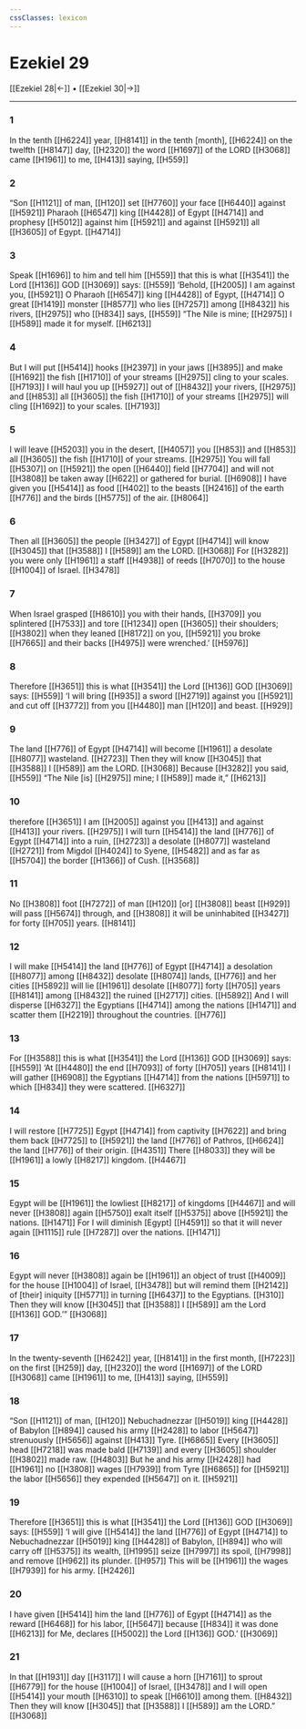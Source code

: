 ```yaml
---
cssClasses: lexicon
---
```


# Ezekiel 29

[[Ezekiel 28|←]] • [[Ezekiel 30|→]]

---

### 1
In the tenth [[H6224]] year, [[H8141]] in the tenth [month], [[H6224]] on the twelfth [[H8147]] day, [[H2320]] the word [[H1697]] of the LORD [[H3068]] came [[H1961]] to me, [[H413]] saying, [[H559]]

### 2
“Son [[H1121]] of man, [[H120]] set [[H7760]] your face [[H6440]] against [[H5921]] Pharaoh [[H6547]] king [[H4428]] of Egypt [[H4714]] and prophesy [[H5012]] against him [[H5921]] and against [[H5921]] all [[H3605]] of Egypt. [[H4714]]

### 3
Speak [[H1696]] to him and tell him [[H559]] that this is what [[H3541]] the Lord [[H136]] GOD [[H3069]] says: [[H559]] ‘Behold, [[H2005]] I am against you, [[H5921]] O Pharaoh [[H6547]] king [[H4428]] of Egypt, [[H4714]] O great [[H1419]] monster [[H8577]] who lies [[H7257]] among [[H8432]] his rivers, [[H2975]] who [[H834]] says, [[H559]] “The Nile is mine; [[H2975]] I [[H589]] made it for myself. [[H6213]]

### 4
But I will put [[H5414]] hooks [[H2397]] in your jaws [[H3895]] and make [[H1692]] the fish [[H1710]] of your streams [[H2975]] cling to your scales. [[H7193]] I will haul you up [[H5927]] out of [[H8432]] your rivers, [[H2975]] and [[H853]] all [[H3605]] the fish [[H1710]] of your streams [[H2975]] will cling [[H1692]] to your scales. [[H7193]]

### 5
I will leave [[H5203]] you in the desert, [[H4057]] you [[H853]] and [[H853]] all [[H3605]] the fish [[H1710]] of your streams. [[H2975]] You will fall [[H5307]] on [[H5921]] the open [[H6440]] field [[H7704]] and will not [[H3808]] be taken away [[H622]] or gathered for burial. [[H6908]] I have given you [[H5414]] as food [[H402]] to the beasts [[H2416]] of the earth [[H776]] and the birds [[H5775]] of the air. [[H8064]]

### 6
Then all [[H3605]] the people [[H3427]] of Egypt [[H4714]] will know [[H3045]] that [[H3588]] I [[H589]] am the LORD. [[H3068]] For [[H3282]] you were only [[H1961]] a staff [[H4938]] of reeds [[H7070]] to the house [[H1004]] of Israel. [[H3478]]

### 7
When Israel grasped [[H8610]] you  with their hands, [[H3709]] you splintered [[H7533]] and tore [[H1234]] open [[H3605]] their  shoulders; [[H3802]] when they leaned [[H8172]] on you, [[H5921]] you broke [[H7665]] and their backs [[H4975]] were wrenched.’ [[H5976]]

### 8
Therefore [[H3651]] this is what [[H3541]] the Lord [[H136]] GOD [[H3069]] says: [[H559]] ‘I will bring [[H935]] a sword [[H2719]] against you [[H5921]] and cut off [[H3772]] from you [[H4480]] man [[H120]] and beast. [[H929]]

### 9
The land [[H776]] of Egypt [[H4714]] will become [[H1961]] a desolate [[H8077]] wasteland. [[H2723]] Then they will know [[H3045]] that [[H3588]] I [[H589]] am the LORD. [[H3068]] Because [[H3282]] you said, [[H559]] “The Nile [is] [[H2975]] mine;  I [[H589]] made it,” [[H6213]]

### 10
therefore [[H3651]] I am [[H2005]] against you [[H413]] and against [[H413]] your rivers. [[H2975]] I will turn [[H5414]] the land [[H776]] of Egypt [[H4714]] into a ruin, [[H2723]] a desolate [[H8077]] wasteland [[H2721]] from Migdol [[H4024]] to Syene, [[H5482]] and as far as [[H5704]] the border [[H1366]] of Cush. [[H3568]]

### 11
No [[H3808]] foot [[H7272]] of man [[H120]] [or] [[H3808]] beast [[H929]] will pass [[H5674]] through,  and [[H3808]] it will be uninhabited [[H3427]] for forty [[H705]] years. [[H8141]]

### 12
I will make [[H5414]] the land [[H776]] of Egypt [[H4714]] a desolation [[H8077]] among [[H8432]] desolate [[H8074]] lands, [[H776]] and her cities [[H5892]] will lie [[H1961]] desolate [[H8077]] forty [[H705]] years [[H8141]] among [[H8432]] the ruined [[H2717]] cities. [[H5892]] And I will disperse [[H6327]] the Egyptians [[H4714]] among the nations [[H1471]] and scatter them [[H2219]] throughout the countries. [[H776]]

### 13
For [[H3588]] this is what [[H3541]] the Lord [[H136]] GOD [[H3069]] says: [[H559]] ‘At [[H4480]] the end [[H7093]] of forty [[H705]] years [[H8141]] I will gather [[H6908]] the Egyptians [[H4714]] from the nations [[H5971]] to which [[H834]] they were scattered. [[H6327]]

### 14
I will restore [[H7725]] Egypt [[H4714]] from captivity [[H7622]] and bring them back [[H7725]] to [[H5921]] the land [[H776]] of Pathros, [[H6624]] the land [[H776]] of their origin. [[H4351]] There [[H8033]] they will be [[H1961]] a lowly [[H8217]] kingdom. [[H4467]]

### 15
Egypt will be [[H1961]] the lowliest [[H8217]] of kingdoms [[H4467]] and will never [[H3808]] again [[H5750]] exalt itself [[H5375]] above [[H5921]] the nations. [[H1471]] For I will diminish [Egypt] [[H4591]] so that it will never again [[H1115]] rule [[H7287]] over the nations. [[H1471]]

### 16
Egypt will never [[H3808]] again be [[H1961]] an object of trust [[H4009]] for the house [[H1004]] of Israel, [[H3478]] but will remind them [[H2142]] of [their] iniquity [[H5771]] in turning [[H6437]] to the Egyptians. [[H310]] Then they will know [[H3045]] that [[H3588]] I [[H589]] am the Lord [[H136]] GOD.’” [[H3068]]

### 17
In the twenty-seventh [[H6242]] year, [[H8141]] in the first month, [[H7223]] on the first [[H259]] day, [[H2320]] the word [[H1697]] of the LORD [[H3068]] came [[H1961]] to me, [[H413]] saying, [[H559]]

### 18
“Son [[H1121]] of man, [[H120]] Nebuchadnezzar [[H5019]] king [[H4428]] of Babylon [[H894]] caused his army [[H2428]] to labor [[H5647]] strenuously [[H5656]] against [[H413]] Tyre. [[H6865]] Every [[H3605]] head [[H7218]] was made bald [[H7139]] and every [[H3605]] shoulder [[H3802]] made raw. [[H4803]] But he and his army [[H2428]] had [[H1961]] no [[H3808]] wages [[H7939]] from Tyre [[H6865]] for [[H5921]] the labor [[H5656]] they expended [[H5647]] on it. [[H5921]]

### 19
Therefore [[H3651]] this is what [[H3541]] the Lord [[H136]] GOD [[H3069]] says: [[H559]] ‘I will give [[H5414]] the land [[H776]] of Egypt [[H4714]] to Nebuchadnezzar [[H5019]] king [[H4428]] of Babylon, [[H894]] who will carry off [[H5375]] its wealth, [[H1995]] seize [[H7997]] its spoil, [[H7998]] and remove [[H962]] its plunder. [[H957]] This will be [[H1961]] the wages [[H7939]] for his army. [[H2426]]

### 20
I have given [[H5414]] him the land [[H776]] of Egypt [[H4714]] as the reward [[H6468]] for his labor, [[H5647]] because [[H834]] it was done [[H6213]] for Me,  declares [[H5002]] the Lord [[H136]] GOD.’ [[H3069]]

### 21
In that [[H1931]] day [[H3117]] I will cause a horn [[H7161]] to sprout [[H6779]] for the house [[H1004]] of Israel, [[H3478]] and  I will open [[H5414]] your mouth [[H6310]] to speak [[H6610]] among them. [[H8432]] Then they will know [[H3045]] that [[H3588]] I [[H589]] am the LORD.” [[H3068]]

